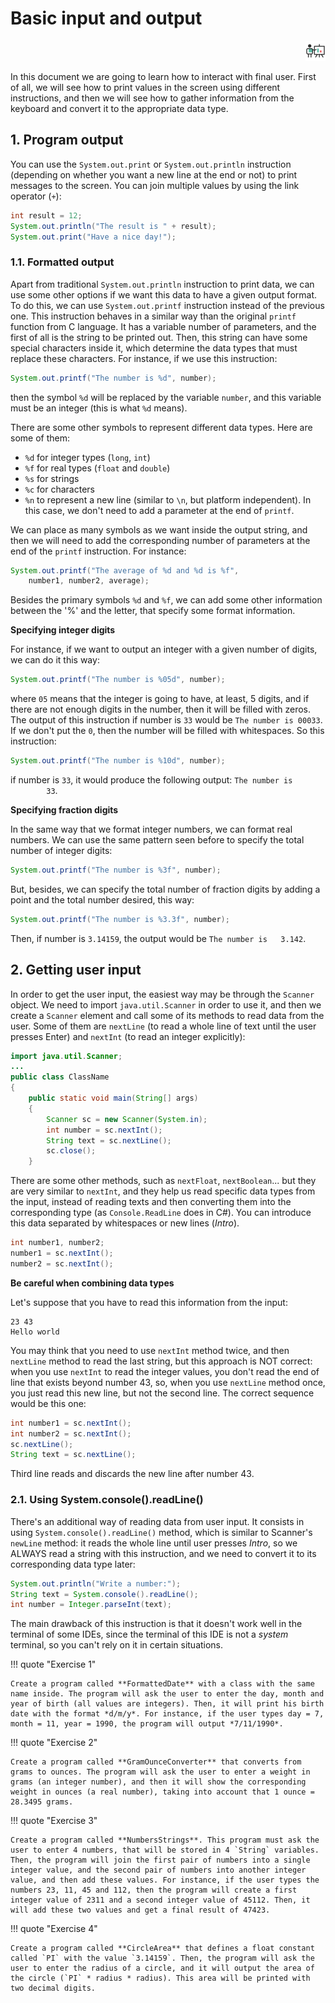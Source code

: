 # Basic input and output

<div style="text-align: right">
<a target="_blank" href="slides/view.html?fichero=01d"><img src="images/diapositivas.png" width="32" /></a>
</div>

In this document we are going to learn how to interact with final user. First of all, we will see how to print values in the screen using different instructions, and then we will see how to gather information from the keyboard and convert it to the appropriate data type.

## 1. Program output

You can use the `System.out.print` or `System.out.println` instruction (depending on whether you want a new line at the end or not) to print messages to the screen. You can join multiple values by using the link operator (`+`):

```Java
int result = 12;
System.out.println("The result is " + result);
System.out.print("Have a nice day!");
```

### 1.1. Formatted output

Apart from traditional `System.out.println` instruction to print data, we can use some other options if we want this data to have a given output format. To do this, we can use `System.out.printf` instruction instead of the previous one. This instruction behaves in a similar way than the original `printf` function from C language. It has a variable number of parameters, and the first of all is the string to be printed out. Then, this string can have some special characters inside it, which determine the data types that must replace these characters. For instance, if we use this instruction:

```Java
System.out.printf("The number is %d", number);
```

then the symbol `%d` will be replaced by the variable `number`, and this variable must be an integer (this is what `%d` means).

There are some other symbols to represent different data types. Here are some of them:

* `%d` for integer types (`long`, `int`)
* `%f` for real types (`float` and `double`)
* `%s` for strings
* `%c` for characters
* `%n` to represent a new line (similar to `\n`, but platform independent). In this case, we don't need to add a parameter at the end of `printf`.

We can place as many symbols as we want inside the output string, and then we will need to add the corresponding number of parameters at the end of the `printf` instruction. For instance:

```Java
System.out.printf("The average of %d and %d is %f", 
    number1, number2, average);
```

Besides the primary symbols `%d` and `%f`, we can add some other information between the '%' and the letter, that specify some format information. 

**Specifying integer digits**

For instance, if we want to output an integer with a given number of digits, we can do it this way:

```Java
System.out.printf("The number is %05d", number);
```

where `05` means that the integer is going to have, at least, 5 digits, and if there are not enough digits in the number, then it will be filled with zeros. The output of this instruction if number is `33` would be `The number is 00033`. If we don't put the `0`, then the number will be filled with whitespaces. So this instruction:

```Java
System.out.printf("The number is %10d", number);
```

if number is `33`, it would produce the following output: <code>The number is &nbsp;&nbsp;&nbsp;&nbsp;&nbsp;&nbsp;&nbsp;&nbsp;33</code>.

**Specifying fraction digits**

In the same way that we format integer numbers, we can format real numbers. We can use the same pattern seen before to specify the total number of integer digits:

```Java
System.out.printf("The number is %3f", number);
```

But, besides, we can specify the total number of fraction digits by adding a point and the total number desired, this way:

```Java
System.out.printf("The number is %3.3f", number);
```

Then, if number is `3.14159`, the output would be  <code>The number is &nbsp;&nbsp;3.142</code>.

## 2. Getting user input

In order to get the user input, the easiest way may be through the `Scanner` object. We need to import `java.util.Scanner` in order to use it, and then we create a `Scanner` element and call some of its methods to read data from the user. Some of them are `nextLine` (to read a whole line of text until the user presses Enter) and `nextInt` (to read an integer explicitly):

```Java
import java.util.Scanner;
...
public class ClassName
{ 
    public static void main(String[] args)
    {
        Scanner sc = new Scanner(System.in);
        int number = sc.nextInt();
        String text = sc.nextLine();	
        sc.close();
    }
```

There are some other methods, such as `nextFloat`, `nextBoolean`... but they are very similar to `nextInt`, and they help us read specific data types from the input, instead of reading texts and then converting them into the corresponding type (as `Console.ReadLine` does in C#). You can introduce this data separated by whitespaces or new lines (*Intro*).

```Java
int number1, number2;
number1 = sc.nextInt();
number2 = sc.nextInt();
```

**Be careful when combining data types**

Let's suppose that you have to read this information from the input:

```
23 43
Hello world
```

You may think that you need to use `nextInt` method twice, and then `nextLine` method to read the last string, but this approach is NOT correct: when you use `nextInt` to read the integer values, you don't read the end of line that exists beyond number 43, so, when you use `nextLine` method once, you just read this new line, but not the second line. The correct sequence would be this one:

```Java
int number1 = sc.nextInt();
int number2 = sc.nextInt();
sc.nextLine(); 
String text = sc.nextLine();
```

Third line reads and discards the new line after number 43.

### 2.1. Using System.console().readLine()

There's an additional way of reading data from user input. It consists in using `System.console().readLine()` method, which is similar to Scanner's `newLine` method: it reads the whole line until user presses *Intro*, so we ALWAYS read a string with this instruction, and we need to convert it to its corresponding data type later:

```java
System.out.println("Write a number:");
String text = System.console().readLine();
int number = Integer.parseInt(text);
```

The main drawback of this instruction is that it doesn't work well in the terminal of some IDEs, since the terminal of this IDE is not a *system* terminal, so you can't rely on it in certain situations.

!!! quote "Exercise 1"

    Create a program called **FormattedDate** with a class with the same name inside. The program will ask the user to enter the day, month and year of birth (all values are integers). Then, it will print his birth date with the format *d/m/y*. For instance, if the user types day = 7, month = 11, year = 1990, the program will output *7/11/1990*.

!!! quote "Exercise 2"

    Create a program called **GramOunceConverter** that converts from grams to ounces. The program will ask the user to enter a weight in grams (an integer number), and then it will show the corresponding weight in ounces (a real number), taking into account that 1 ounce = 28.3495 grams.

!!! quote "Exercise 3"

    Create a program called **NumbersStrings**. This program must ask the user to enter 4 numbers, that will be stored in 4 `String` variables. Then, the program will join the first pair of numbers into a single integer value, and the second pair of numbers into another integer value, and then add these values. For instance, if the user types the numbers 23, 11, 45 and 112, then the program will create a first integer value of 2311 and a second integer value of 45112. Then, it will add these two values and get a final result of 47423.

!!! quote "Exercise 4"

    Create a program called **CircleArea** that defines a float constant called `PI` with the value `3.14159`. Then, the program will ask the user to enter the radius of a circle, and it will output the area of the circle (`PI` * radius * radius). This area will be printed with two decimal digits.
